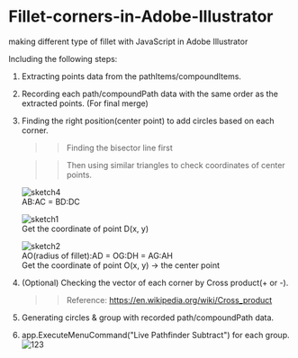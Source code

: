 # Fillet-corners-in-Adobe-Illustrator
making different type of fillet with JavaScript in Adobe Illustrator

Including the following steps: 
1. Extracting points data from the pathItems/compoundItems.
2. Recording each path/compoundPath data with the same order as the extracted points. (For final merge)
3. Finding the right position(center point) to add circles based on each corner.

   >>Finding the bisector line first
   
   >>Then using similar triangles to check coordinates of center points.
   
   ![sketch4](https://user-images.githubusercontent.com/14371547/82036939-7221a300-96dc-11ea-9d0c-741f76c10601.jpg)<br />
   AB:AC = BD:DC<br />
   
   ![sketch1](https://user-images.githubusercontent.com/14371547/82037008-89f92700-96dc-11ea-9955-eba8136153cf.jpg)<br />
   Get the coordinate of point D(x, y)<br />
   
   ![sketch2](https://user-images.githubusercontent.com/14371547/82037043-98474300-96dc-11ea-976c-5f90d9d1a543.jpg)<br />
   AO(radius of fillet):AD = OG:DH = AG:AH<br />
   Get the coordinate of point O(x, y) -> the center point<br />
   
4. (Optional) Checking the vector of each corner by Cross product(+ or -). 
   >> Reference: https://en.wikipedia.org/wiki/Cross_product
   
5. Generating circles & group with recorded path/compoundPath data.
6. app.ExecuteMenuCommand("Live Pathfinder Subtract") for each group.
   ![123](https://user-images.githubusercontent.com/14371547/82038052-edd01f80-96dd-11ea-9491-9a4f9c4adb00.JPG)<br />
